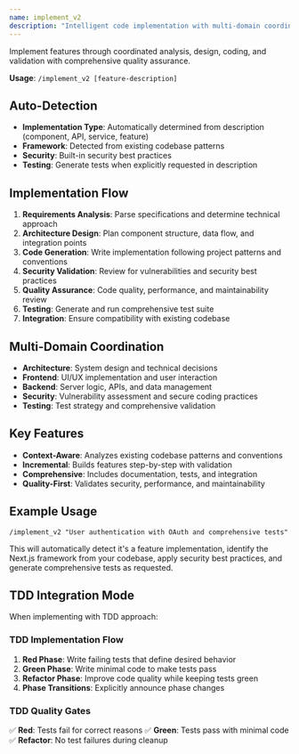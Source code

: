 ```yaml
---
name: implement_v2
description: "Intelligent code implementation with multi-domain coordination and validation"
---
```


Implement features through coordinated analysis, design, coding, and validation with comprehensive quality assurance.

**Usage**: `/implement_v2 [feature-description]`

## Auto-Detection

- **Implementation Type**: Automatically determined from description (component, API, service, feature)
- **Framework**: Detected from existing codebase patterns
- **Security**: Built-in security best practices
- **Testing**: Generate tests when explicitly requested in description

## Implementation Flow

1. **Requirements Analysis**: Parse specifications and determine technical approach
2. **Architecture Design**: Plan component structure, data flow, and integration points
3. **Code Generation**: Write implementation following project patterns and conventions
4. **Security Validation**: Review for vulnerabilities and security best practices
5. **Quality Assurance**: Code quality, performance, and maintainability review
6. **Testing**: Generate and run comprehensive test suite
7. **Integration**: Ensure compatibility with existing codebase

## Multi-Domain Coordination

- **Architecture**: System design and technical decisions
- **Frontend**: UI/UX implementation and user interaction
- **Backend**: Server logic, APIs, and data management
- **Security**: Vulnerability assessment and secure coding practices
- **Testing**: Test strategy and comprehensive validation

## Key Features

- **Context-Aware**: Analyzes existing codebase patterns and conventions
- **Incremental**: Builds features step-by-step with validation
- **Comprehensive**: Includes documentation, tests, and integration
- **Quality-First**: Validates security, performance, and maintainability

## Example Usage

```
/implement_v2 "User authentication with OAuth and comprehensive tests"
```

This will automatically detect it's a feature implementation, identify the Next.js framework from your codebase, apply security best practices, and generate comprehensive tests as requested.

## TDD Integration Mode

When implementing with TDD approach:

### TDD Implementation Flow
1. **Red Phase**: Write failing tests that define desired behavior
2. **Green Phase**: Write minimal code to make tests pass  
3. **Refactor Phase**: Improve code quality while keeping tests green
4. **Phase Transitions**: Explicitly announce phase changes

### TDD Quality Gates
✅ **Red**: Tests fail for correct reasons
✅ **Green**: Tests pass with minimal code
✅ **Refactor**: No test failures during cleanup
